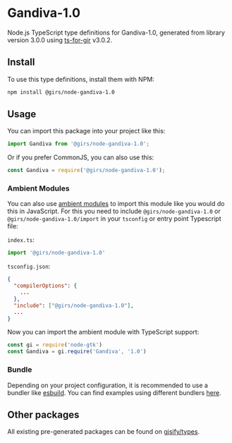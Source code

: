 
# Gandiva-1.0

Node.js TypeScript type definitions for Gandiva-1.0, generated from library version 3.0.0 using [ts-for-gir](https://github.com/gjsify/ts-for-gir) v3.0.2.


## Install

To use this type definitions, install them with NPM:
```bash
npm install @girs/node-gandiva-1.0
```

## Usage

You can import this package into your project like this:
```ts
import Gandiva from '@girs/node-gandiva-1.0';
```

Or if you prefer CommonJS, you can also use this:
```ts
const Gandiva = require('@girs/node-gandiva-1.0');
```

### Ambient Modules

You can also use [ambient modules](https://github.com/gjsify/ts-for-gir/tree/main/packages/cli#ambient-modules) to import this module like you would do this in JavaScript.
For this you need to include `@girs/node-gandiva-1.0` or `@girs/node-gandiva-1.0/import` in your `tsconfig` or entry point Typescript file:

`index.ts`:
```ts
import '@girs/node-gandiva-1.0'
```

`tsconfig.json`:
```json
{
  "compilerOptions": {
    ...
  },
  "include": ["@girs/node-gandiva-1.0"],
  ...
}
```

Now you can import the ambient module with TypeScript support: 

```ts
const gi = require('node-gtk')
const Gandiva = gi.require('Gandiva', '1.0')
```


### Bundle

Depending on your project configuration, it is recommended to use a bundler like [esbuild](https://esbuild.github.io/). You can find examples using different bundlers [here](https://github.com/gjsify/ts-for-gir/tree/main/examples).

## Other packages

All existing pre-generated packages can be found on [gjsify/types](https://github.com/gjsify/types).

